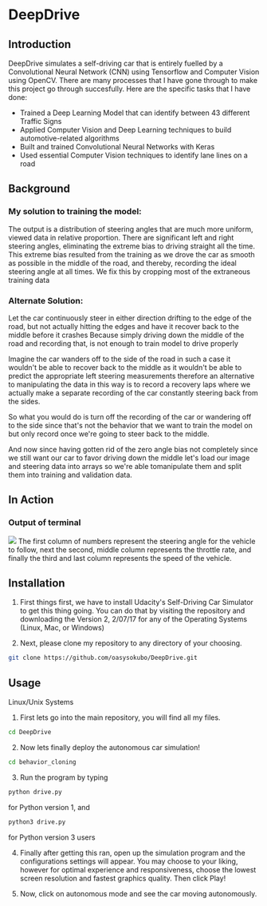# DeepDrive

## Introduction
DeepDrive simulates a self-driving car that is entirely fuelled by a Convolutional Neural Network (CNN) using Tensorflow and Computer Vision using OpenCV. There are many processes that I have gone through to make this project go through succesfully. Here are the specific tasks that I have done:

* Trained a Deep Learning Model that can identify between 43 different Traffic Signs
* Applied Computer Vision and Deep Learning techniques to build automotive-related algorithms
* Built and trained Convolutional Neural Networks with Keras
* Used essential Computer Vision techniques to identify lane lines on a road

## Background

### My solution to training the model:
The output is a distribution of steering angles that are much more uniform, viewed data in relative proportion. There are significant left and right steering angles, eliminating the extreme bias to driving straight all the time. This extreme bias resulted from the training as we drove the car as smooth as possible in the middle of the road, and thereby, recording the ideal steering angle at all times. We fix this by cropping most of the extraneous training data

### Alternate Solution:
Let the car continuously steer in either direction drifting to the edge of the road, but not actually hitting the edges and have it recover back to the middle before it crashes
Because simply driving down the middle of the road and recording that, is not enough to train model to drive properly

Imagine the car wanders off to the side of the road in such a case it wouldn't be able to recover back to the middle as it wouldn't be able to predict the appropriate left steering measurements therefore an alternative to manipulating the data in this way is to record a recovery laps where we actually make a separate recording of the car constantly steering back from the sides.

So what you would do is turn off the recording of the car or wandering off to the side since that's not the behavior that we want to train the model on but only record once we're going to steer back to the middle.

And now since having gotten rid of the zero angle bias not completely since we still want our car to favor driving down the middle let's load our image and steering data into arrays so we're able tomanipulate them and split them into training and validation data.


## In Action
### Output of terminal
![](https://github.com/oasysokubo/DeepDrive/blob/master/img/output.gif)
The first column of numbers represent the steering angle for the vehicle to follow, next the second, middle column represents the throttle rate, and finally the third and last column represents the speed of the vehicle.

## Installation

1) First things first, we have to install Udacity's Self-Driving Car Simulator to get this thing going. You can do that by visiting the repository and downloading the Version 2, 2/07/17 for any of the Operating Systems (Linux, Mac, or Windows)

2) Next, please clone my repository to any directory of your choosing. 
```bash
git clone https://github.com/oasysokubo/DeepDrive.git
```

## Usage

Linux/Unix Systems
1) First lets go into the main repository, you will find all my files.
```bash
cd DeepDrive
```
2) Now lets finally deploy the autonomous car simulation!
```bash
cd behavior_cloning
```

3) Run the program by typing

```bash
python drive.py
```
for Python version 1, and 
```bash
python3 drive.py
```
for Python version 3 users

4) Finally after getting this ran, open up the simulation program and the configurations settings will appear. You may choose to your liking, however for optimal experience and responsiveness, choose the lowest screen resolution and fastest graphics quality. Then click Play!

5) Now, click on autonomous mode and see the car moving autonomously. 
